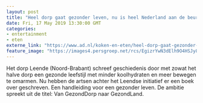 ```yaml
---
layout: post
title: "Heel dorp gaat gezonder leven, nu is heel Nederland aan de beurt"
date: Fri, 17 May 2019 13:30:00 GMT
categories: 
- entertainment 
- eten 
externe_link: "https://www.ad.nl/koken-en-eten/heel-dorp-gaat-gezonder-leven-nu-is-heel-nederland-aan-de-beurt~a41dcd7d/"
feature_image: "https://images4.persgroep.net/rcs/EgizrYwN3dElh9O4HSJy8P0NBo0/diocontent/147845313/_fitwidth/400/?appId=21791a8992982cd8da851550a453bd7f&quality=0.7"
---
```


Het dorp Leende (Noord-Brabant) schreef geschiedenis door met zowat het halve dorp een gezonde leefstijl met minder koolhydraten en meer bewegen te omarmen. Nu hebben de artsen achter het Leendse initiatief er een boek over geschreven. Een handleiding voor een gezonder leven. De ambitie spreekt uit de titel: Van GezondDorp naar GezondLand.
